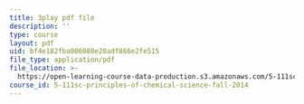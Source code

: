```yaml
---
title: 3play pdf file
description: ''
type: course
layout: pdf
uid: bf4e182fba006080e28adf866e2fe515
file_type: application/pdf
file_location: >-
  https://open-learning-course-data-production.s3.amazonaws.com/5-111sc-principles-of-chemical-science-fall-2014/bf4e182fba006080e28adf866e2fe515_f0udxGcoztE.pdf
course_id: 5-111sc-principles-of-chemical-science-fall-2014
---
```

